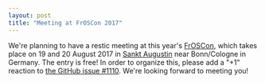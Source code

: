 ```yaml
---
layout: post
title: "Meeting at FrOSCon 2017"
---
```


We're planning to have a restic meeting at this year's [FrOSCon](https://www.froscon.de), which takes place on 19 and 20 August 2017 in [Sankt Augustin](https://goo.gl/maps/Rj2Z6ZQfyXK2) near Bonn/Cologne in Germany. The entry is free! In order to organize this, please add a "+1" reaction to [the GitHub issue #1110](https://github.com/restic/restic/issues/1110). We're looking forward to meeting you!

